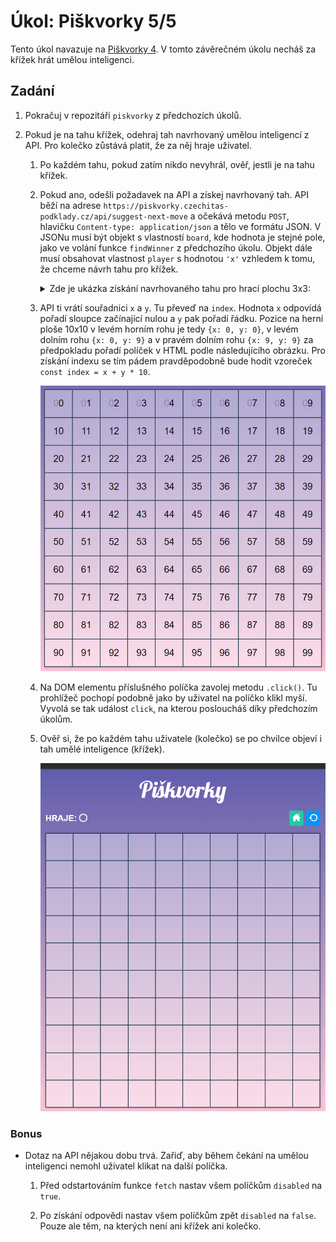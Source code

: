 # Úkol: Piškvorky 5/5

Tento úkol navazuje na [Piškvorky 4](https://github.com/Czechitas-podklady-WEB/Ukol-Piskvorky-4). V tomto závěrečném úkolu necháš za křížek hrát umělou inteligenci.

## Zadání

1. Pokračuj v repozitáři `piskvorky` z předchozích úkolů.

1. Pokud je na tahu křížek, odehraj tah navrhovaný umělou inteligencí z API. Pro kolečko zůstává platit, že za něj hraje uživatel.

   1. Po každém tahu, pokud zatím nikdo nevyhrál, ověř, jestli je na tahu křížek.

   1. Pokud ano, odešli požadavek na API a získej navrhovaný tah. API běží na adrese `https://piskvorky.czechitas-podklady.cz/api/suggest-next-move` a očekává metodu `POST`, hlavičku `Content-type: application/json` a tělo ve formátu JSON. V JSONu musí být objekt s vlastností `board`, kde hodnota je stejné pole, jako ve volání funkce `findWinner` z předchozího úkolu. Objekt dále musí obsahovat vlastnost `player` s hodnotou `'x'` vzhledem k tomu, že chceme návrh tahu pro křížek.

      <details>
      <summary>
      Zde je ukázka získání navrhovaného tahu pro hrací plochu 3x3:
      </summary>

      <!-- prettier-ignore -->
      ```js
      const fields = document.querySelectorAll('.board__field')
      const response = await fetch(
      	'https://piskvorky.czechitas-podklady.cz/api/suggest-next-move',
      	{
      		method: 'POST',
      		headers: {
      			'Content-type': 'application/json',
      		},
      		body: JSON.stringify({
      			board: [
      				'x', 'o', 'x',
      				'_', 'x', 'o',
      				'o', 'x', 'o',
      			],
      			player: 'x', // Hledá tah pro křížek.
      		}),
      	},
      )
      const data = await response.json()
      const { x, y } = data.position // x bude 0 a y bude 1, protože to je jediné volné políčko. x 0 odpovídá prvnímu sloupci a y 1 druhému řádku.
      const field = fields[x + y * 3] // Najde políčko na příslušné pozici.
      field.click() // Simuluje kliknutí. Spustí událost `click` na políčku.
      ```

      </details>

   1. API ti vrátí souřadnici `x` a `y`. Tu převeď na `index`. Hodnota `x` odpovídá pořadí sloupce začínající nulou a `y` pak pořadí řádku. Pozice na herní ploše 10x10 v levém horním rohu je tedy `{x: 0, y: 0}`, v levém dolním rohu `{x: 0, y: 9}` a v pravém dolním rohu `{x: 9, y: 9}` za předpokladu pořadí políček v HTML podle následujícího obrázku. Pro získání indexu se tím pádem pravděpodobně bude hodit vzoreček `const index = x + y * 10`.

      ![pořadí](zadani/indexy.png)

   1. Na DOM elementu příslušného políčka zavolej metodu `.click()`. Tu prohlížeč pochopí podobně jako by uživatel na políčko klikl myší. Vyvolá se tak událost `click`, na kterou posloucháš díky předchozím úkolům.

   1. Ověř si, že po každém tahu uživatele (kolečko) se po chvilce objeví i tah umělé inteligence (křížek).

      ![ukázka výsledku](zadani/ai.gif)

### Bonus

- Dotaz na API nějakou dobu trvá. Zařiď, aby během čekání na umělou inteligenci nemohl uživatel klikat na další políčka.

  1.  Před odstartováním funkce `fetch` nastav všem políčkům `disabled` na `true`.

  1.  Po získání odpovědi nastav všem políčkům zpět `disabled` na `false`. Pouze ale těm, na kterých není ani křížek ani kolečko.

